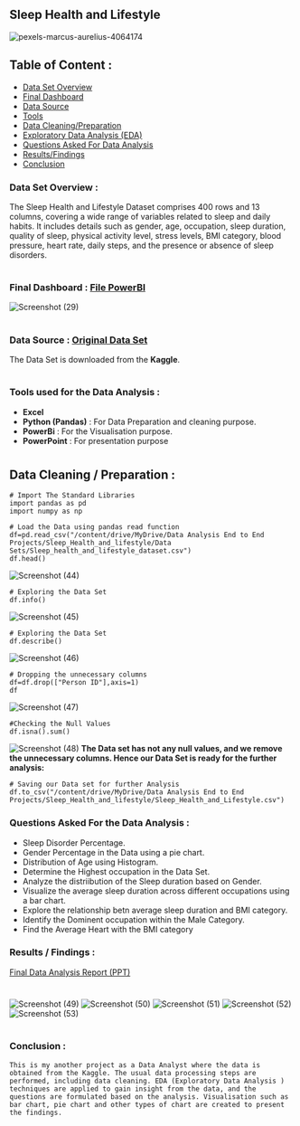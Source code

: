 
## Sleep Health and Lifestyle
![pexels-marcus-aurelius-4064174](https://github.com/shubhamkadam10009/Projects/assets/135099215/e90ab103-9a7b-4ccd-863a-49e24aa76eef)

## Table of Content :
* [Data Set Overview]()
* [Final Dashboard]()
* [Data Source]()
* [Tools]()
* [Data Cleaning/Preparation]()
* [Exploratory Data Analysis (EDA)]()
* [Questions Asked For Data Analysis]()
* [Results/Findings]()
* [Conclusion]()

### Data Set Overview :
The Sleep Health and Lifestyle Dataset comprises 400 rows and 13 columns, covering a wide range of variables related to sleep and daily habits. It includes details such as gender, age, occupation, sleep duration, quality of sleep, physical activity level, stress levels, BMI category, blood pressure, heart rate, daily steps, and the presence or absence of sleep disorders.
#
### Final Dashboard : [File PowerBI](https://github.com/shubhamkadam10009/Other/blob/main/End%20to%20End%20Projects/Sleep_health_and_lifestyle/Sleep_Health_and_lifestyle/Sleep_Health_and_Lifestyle.pbix)
![Screenshot (29)](https://github.com/shubhamkadam10009/Projects/assets/135099215/ad7a05ac-d2e3-4aa9-9bdf-e63bd8a70726)
#
### Data Source : [Original Data Set](https://github.com/shubhamkadam10009/Other/blob/main/End%20to%20End%20Projects/Sleep_health_and_lifestyle/Sleep_Health_and_lifestyle/Original_Data_Sets/Sleep_health_and_lifestyle_dataset.csv)
The Data Set is downloaded from the **Kaggle**.
#
### Tools used for the Data Analysis :
* **Excel**
* **Python (Pandas)** : For Data Preparation and cleaning purpose.
* **PowerBi** : For the Visualisation purpose.
* **PowerPoint** : For presentation purpose
#
## Data Cleaning / Preparation :
```
# Import The Standard Libraries
import pandas as pd
import numpy as np
```
```
# Load the Data using pandas read function
df=pd.read_csv("/content/drive/MyDrive/Data Analysis End to End Projects/Sleep_Health_and_lifestyle/Data Sets/Sleep_health_and_lifestyle_dataset.csv")
df.head()
```
![Screenshot (44)](https://github.com/shubhamkadam10009/Projects/assets/135099215/b63bddf5-74b4-4c0e-8fa0-dae9d09c6c19)
```
# Exploring the Data Set
df.info()
```
![Screenshot (45)](https://github.com/shubhamkadam10009/Projects/assets/135099215/f607fbf3-fac8-457e-8717-bc1d2f21c9e1)
```
# Exploring the Data Set
df.describe()
```
![Screenshot (46)](https://github.com/shubhamkadam10009/Projects/assets/135099215/6a6d4aa4-beca-4023-bb21-5b4e4fb57e98)
```
# Dropping the unnecessary columns
df=df.drop(["Person ID"],axis=1)
df
```
![Screenshot (47)](https://github.com/shubhamkadam10009/Projects/assets/135099215/02321cf8-56dd-47a6-8916-f9ef797a24de)
```
#Checking the Null Values
df.isna().sum()
```
![Screenshot (48)](https://github.com/shubhamkadam10009/Projects/assets/135099215/796774e1-0504-4a18-8f22-d0e7d1b228f2)
**The Data set has not any null values, and we remove the unnecessary columns. Hence our Data Set is ready for the further analysis:**

```
# Saving our Data set for further Analysis
df.to_csv("/content/drive/MyDrive/Data Analysis End to End Projects/Sleep_Health_and_lifestyle/Sleep_Health_and_Lifestyle.csv")
```
### Questions Asked For the Data Analysis :
* Sleep Disorder Percentage.
* Gender Percentage in the Data using a pie chart.
* Distribution of Age using Histogram.
* Determine the Highest occupation in the Data Set.
* Analyze the distriibution of the Sleep duration based on Gender.
* Visualize the average sleep duration across different occupations using a bar chart.
* Explore the relationship betn average sleep duration and BMI category.
* Identify the Dominent occupation within the Male Category.
* Find the Average Heart with the BMI category
### Results / Findings :
[Final Data Analysis Report (PPT)](https://github.com/shubhamkadam10009/Other/blob/main/End%20to%20End%20Projects/Sleep_health_and_lifestyle/Sleep_Health_and_lifestyle/Final%20Analysis%20Report.pptx)
#
![Screenshot (49)](https://github.com/shubhamkadam10009/Projects/assets/135099215/99c13719-25c1-4135-b15f-c602de80ce28)
![Screenshot (50)](https://github.com/shubhamkadam10009/Projects/assets/135099215/54752974-3eb4-477b-932a-94735b414c5a)
![Screenshot (51)](https://github.com/shubhamkadam10009/Projects/assets/135099215/62f76ed3-6bad-4516-88a9-203865541741)
![Screenshot (52)](https://github.com/shubhamkadam10009/Projects/assets/135099215/cd2a2f68-540c-4e0e-a25a-118b26323b02)
![Screenshot (53)](https://github.com/shubhamkadam10009/Projects/assets/135099215/ac45f01d-fe5a-4bdb-aed7-2862b0ef8c1f)
#
### Conclusion :
`This is my another project as a Data Analyst where the data is obtained from the Kaggle. The usual data processing steps are performed, including data cleaning. EDA (Exploratory Data Analysis ) techniques are applied to gain insight from the data, and the questions are formulated based on the analysis. Visualisation such as bar chart, pie chart and other types of chart are created to present the findings.
`
